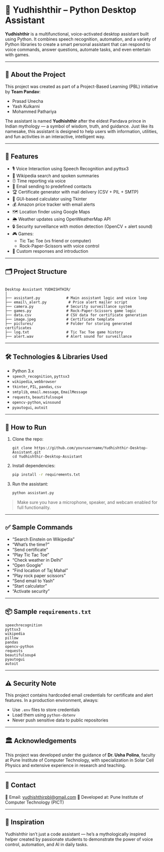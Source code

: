 # 🧠 Yudhishthir – Python Desktop Assistant

**Yudhishthir** is a multifunctional, voice-activated desktop assistant built using Python. It combines speech recognition, automation, and a variety of Python libraries to create a smart personal assistant that can respond to voice commands, answer questions, automate tasks, and even entertain with games.

---

## 📌 About the Project

This project was created as part of a Project-Based Learning (PBL) initiative by **Team Pandav**:

- Prasad Unecha  
- Yash Kulkarni  
- Mohammed Pathariya  

The assistant is named **Yudhishthir** after the eldest Pandava prince in Indian mythology — a symbol of wisdom, truth, and guidance. Just like its namesake, this assistant is designed to help users with information, utilities, and fun activities in an interactive, intelligent way.

---

## 🚀 Features

- 🎙️ Voice Interaction using Speech Recognition and pyttsx3
- 📖 Wikipedia search and spoken summaries
- ⏰ Time reporting via voice
- 📧 Email sending to predefined contacts
- 🏆 Certificate generator with mail delivery (CSV + PIL + SMTP)
- 🧮 GUI-based calculator using Tkinter
- 💰 Amazon price tracker with email alerts
- 🗺️ Location finder using Google Maps
- 🌦️ Weather updates using OpenWeatherMap API
- 🔒 Security surveillance with motion detection (OpenCV + alert sound)
- 🎮 Games:
  - Tic Tac Toe (vs friend or computer)
  - Rock-Paper-Scissors with voice control
- 🧠 Custom responses and introduction

---

## 🗂️ Project Structure

```

Desktop Assistant YUDHISHTHIR/
│
├── assistant.py            # Main assistant logic and voice loop
├── email\_alert.py          # Price alert mailer script
├── camera.py               # Security surveillance system
├── games.py                # Rock-Paper-Scissors game logic
├── data.csv                # CSV data for certificate generation
├── image.jpeg              # Certificate template
├── pictures/               # Folder for storing generated certificates
├── log.txt                 # Tic Tac Toe game history
├── alert.wav               # Alert sound for surveillance

````

---

## 🛠️ Technologies & Libraries Used

- Python 3.x
- `speech_recognition`, `pyttsx3`
- `wikipedia`, `webbrowser`
- `tkinter`, `PIL`, `pandas`, `csv`
- `smtplib`, `email.message`, `EmailMessage`
- `requests`, `beautifulsoup4`
- `opencv-python`, `winsound`
- `pyautogui`, `autoit`

---

## 🔧 How to Run

1. Clone the repo:
   ```
   git clone https://github.com/yourusername/Yudhishthir-Desktop-Assistant.git
   cd Yudhishthir-Desktop-Assistant
   ```

2. Install dependencies:

   ```bash
   pip install -r requirements.txt
   ```

3. Run the assistant:

   ```bash
   python assistant.py
   ```

> Make sure you have a microphone, speaker, and webcam enabled for full functionality.

---

## ✅ Sample Commands

* “Search Einstein on Wikipedia”
* “What’s the time?”
* “Send certificate”
* “Play Tic Tac Toe”
* “Check weather in Delhi”
* “Open Google”
* “Find location of Taj Mahal”
* “Play rock paper scissors”
* “Send email to Yash”
* “Start calculator”
* “Activate security”

---

## 📦 Sample `requirements.txt`

```text
speechrecognition
pyttsx3
wikipedia
pillow
pandas
opencv-python
requests
beautifulsoup4
pyautogui
autoit
```

---

## ⚠️ Security Note

This project contains hardcoded email credentials for certificate and alert features. In a production environment, always:

* Use `.env` files to store credentials
* Load them using `python-dotenv`
* Never push sensitive data to public repositories

---

## 🏛️ Acknowledgements

This project was developed under the guidance of **Dr. Usha Polina**, faculty at Pune Institute of Computer Technology, with specialization in Solar Cell Physics and extensive experience in research and teaching.

---

## 💬 Contact

📧 Email: [yudhishthirpbl@gmail.com](mailto:yudhishthirpbl@gmail.com)
🏫 Developed at: Pune Institute of Computer Technology (PICT)

---

## 🧠 Inspiration

Yudhishthir isn’t just a code assistant — he’s a mythologically inspired helper created by passionate students to demonstrate the power of voice control, automation, and AI in daily tasks.
